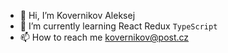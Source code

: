 - 👋 Hi, I’m Kovernikov Aleksej
- 🌱 I’m currently learning React Redux `TypeScript`
- 📫 How to reach me kovernikov@post.cz
<!---
kovernikov/kovernikov is a ✨ special ✨ repository because its `README.md` (this file) appears on your GitHub profile.
You can click the Preview link to take a look at your changes.
--->
